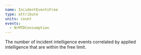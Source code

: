 ```yaml
---
name: IncidentEventsFree
type: attribute
units: count
events:
  - NrMTDConsumption
---
```


The number of incident intelligence events correlated by applied intelligence that are within the free limit.